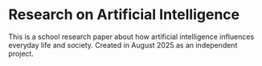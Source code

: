 # Research on Artificial Intelligence

This is a school research paper about how artificial intelligence influences everyday life and society.
Created in August 2025 as an independent project.
